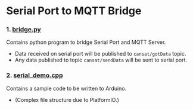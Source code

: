 # Serial Port to MQTT Bridge

### 1. [__bridge.py__](./bridge.py) 
Contains python program to bridge Serial Port and MQTT Server.
- Data received on serial port will be published to `cansat/gotData` topic.
- Any data published to topic `cansat/sendData` will be sent to serial port.

### 2. [__serial_demo.cpp__](./serial_demo/src/serial_demo.cpp)
Contains a sample code to be written to Arduino.
- (Complex file structure due to PlatformIO.)
